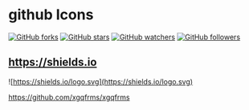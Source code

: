 # github Icons


[![GitHub forks](https://img.shields.io/github/forks/xgqfrms/xgqfrms.svg?style=social&label=Fork&)](https://github.com/xgqfrms/xgqfrms)
[![GitHub stars](https://img.shields.io/github/stars/xgqfrms/xgqfrms.svg?style=social&label=Star&)](https://github.com/xgqfrms/xgqfrms)
[![GitHub watchers](https://img.shields.io/github/watchers/xgqfrms/xgqfrms.svg?style=social&label=Watch&)](https://github.com/xgqfrms/xgqfrms)
[![GitHub followers](https://img.shields.io/github/followers/xgqfrms.svg?style=social&label=Follow&)](https://github.com/xgqfrms)


## https://shields.io

![https://shields.io/logo.svg](https://shields.io/logo.svg)

https://github.com/xgqfrms/xgqfrms
